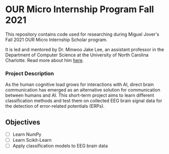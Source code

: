 # OUR Micro Internship Program Fall 2021
This repository contains code used for researching during Miguel Jover's Fall 2021 OUR Micro Internship Scholar program.

It is led and mentored by Dr. Minwoo Jake Lee, an assistant professor in the Department of Computer Science at the University of North Carolina Charlotte. Read more about him [here](https://webpages.uncc.edu/mlee173/).

### Project Description
As the human cognitive load grows for interactions with AI, direct brain communication has emerged as an alternative solution for communication between humans and AI. This short-term project aims to learn different classification methods and test them on collected EEG brain signal data for the detection of error-related potentials (ERPs).


## Objectives
- [ ] Learn NumPy 
- [ ] Learn Scikit-Learn
- [ ] Apply classification models to EEG brain data
